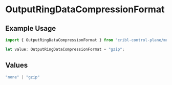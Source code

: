 # OutputRingDataCompressionFormat

## Example Usage

```typescript
import { OutputRingDataCompressionFormat } from "cribl-control-plane/models";

let value: OutputRingDataCompressionFormat = "gzip";
```

## Values

```typescript
"none" | "gzip"
```